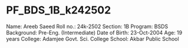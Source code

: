 # PF_BDS_1B_k242502
Name: Areeb Saeed
Roll no.: 24k-2502
Section: 1B
Program: BSDS
Background: Pre-Eng. (Intermediate)
Date of Birth: 23-Oct-2004
Age: 19 years
College: Adamjee Govt. Sci. College
School: Akbar Public School
